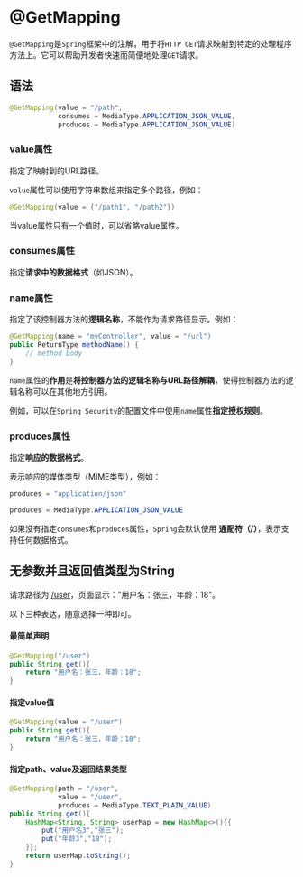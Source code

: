# @GetMapping

`@GetMapping`是`Spring`框架中的注解，用于将`HTTP GET`请求映射到特定的处理程序方法上。它可以帮助开发者快速而简便地处理`GET`请求。

## 语法

```java
@GetMapping(value = "/path", 
            consumes = MediaType.APPLICATION_JSON_VALUE, 
            produces = MediaType.APPLICATION_JSON_VALUE)

```


### value属性

指定了映射到的URL路径。
  
`value`属性可以使用字符串数组来指定多个路径，例如：

```java
@GetMapping(value = {"/path1", "/path2"})
```

当value属性只有一个值时，可以省略value属性。

### consumes属性

指定**请求中的数据格式**（如JSON）。

### name属性

指定了该控制器方法的**逻辑名称**，不能作为请求路径显示。例如：

```java
@GetMapping(name = "myController", value = "/url")
public ReturnType methodName() {
    // method body
}
```

`name`属性的**作用**是**将控制器方法的逻辑名称与URL路径解耦**，使得控制器方法的逻辑名称可以在其他地方引用。

例如，可以在`Spring Security`的配置文件中使用`name`属性**指定授权规则**。

### produces属性

指定**响应的数据格式**。

表示响应的媒体类型（MIME类型），例如：
```java
produces = "application/json"

produces = MediaType.APPLICATION_JSON_VALUE
```

如果没有指定`consumes`和`produces`属性，`Spring`会默认使用 **通配符（/）**，表示支持任何数据格式。

## 无参数并且返回值类型为String

请求路径为 [/user](http://127.0.0.1:8080/user)，页面显示："用户名：张三，年龄：18"。

以下三种表达，随意选择一种即可。

#### 最简单声明

```java
@GetMapping("/user")
public String get(){
    return "用户名：张三，年龄：18";
}
```

#### 指定value值

```java
@GetMapping(value = "/user")
public String get(){
    return "用户名：张三，年龄：18";
}
```

#### 指定path、value及返回结果类型

```java
@GetMapping(path = "/user",
            value = "/user",
            produces = MediaType.TEXT_PLAIN_VALUE)
public String get(){
    HashMap<String, String> userMap = new HashMap<>(){{
        put("用户名3","张三");
        put("年龄3","18");
    }};
    return userMap.toString();
}
```


